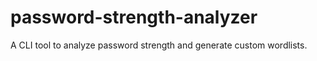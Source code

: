 # password-strength-analyzer
A CLI tool to analyze password strength and generate custom wordlists.
